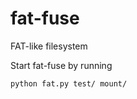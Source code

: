 # fat-fuse
FAT-like filesystem  
   
Start fat-fuse by running    
```
python fat.py test/ mount/  
```
